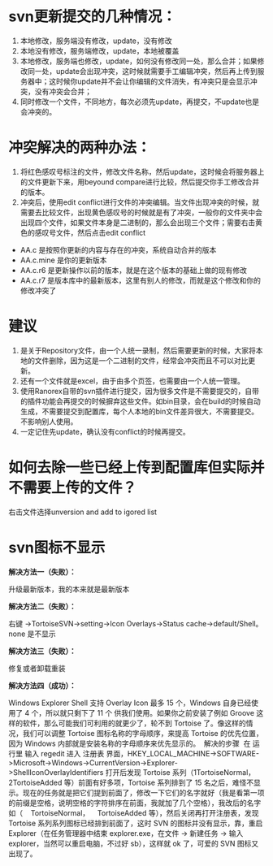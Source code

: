 # svn更新提交的几种情况：
1. 本地修改，服务端没有修改，update，没有修改
2. 本地没有修改，服务端修改，update，本地被覆盖
3. 本地修改，服务端也修改，update，如何没有修改同一处，那么合并；如果修改同一处，update会出现冲突，这时候就需要手工编辑冲突，然后再上传到服务器中；这时候你update并不会让你编辑的文件消失，有冲突只是会显示冲突，没有冲突会合并；
4. 同时修改一个文件，不同地方，每次必须先update，再提交，不update也是会冲突的。

# 冲突解决的两种办法：
1. 将红色感叹号标注的文件，修改文件名称，然后update，这时候会将服务器上的文件更新下来，用beyound compare进行比较，然后提交你手工修改合并的版本。
2. 冲突后，使用edit conflict进行文件的冲突编辑。当文件出现冲突的时候，就需要去比较文件，出现黄色感叹号的时候就是有了冲突，一般你的文件夹中会出现四个文件，如果文件本身是二进制的，那么会出现三个文件；需要右击黄色的感叹号文件，然后点击edit conflict

* AA.c 是按照你更新的内容与存在的冲突，系统自动合并的版本
* AA.c.mine 是你的更新版本
* AA.c.r6 是更新操作以前的版本，就是在这个版本的基础上做的现有修改
* AA.c.r7 是版本库中的最新版本，这里有别人的修改，而就是这个修改和你的修改冲突了

# 建议
1. 是关于Repository文件，由一个人统一录制，然后需要更新的时候，大家将本地的文件删除，因为这是一个二进制的文件，经常会冲突而且不可以对比更新。
2. 还有一个文件就是excel，由于由多个页签，也需要由一个人统一管理。
3. 使用Ranorex自带的svn插件进行提交，因为很多文件是不需要提交的，自带的插件功能会再提交的时候摒弃这些文件。如bin目录，会在build的时候自动生成，不需要提交到配置库，每个人本地的bin文件差异很大，不需要提交。不影响别人使用。
4. 一定记住先update，确认没有conflict的时候再提交。

# 如何去除一些已经上传到配置库但实际并不需要上传的文件？
右击文件选择unversion and add to igored list

# svn图标不显示
**解决方法一（失败）：**

升级最新版本，我的本来就是最新版本

**解决方法二（失败）：**

右键 ->TortoiseSVN->setting->Icon Overlays->Status cache->default/Shell。none 是不显示

**解决方法三（失败）：**

修复或者卸载重装

**解决方法四（成功）：**

Windows Explorer Shell 支持 Overlay Icon 最多 15 个，Windows 自身已经使用了 4 个，所以就只剩下了 11 个 供我们使用。如果你之前安装了例如 Groove 这样的软件，那么可能我们可利用的就更少了，轮不到 Tortoise 了。像这样的情况，我们可以调整 Tortoise 图标名称的字母顺序，来提高 Tortoise 的优先位置，因为 Windows 内部就是安装名称的字母顺序来优先显示的。  解决的步骤  在 运行里 输入 regedit 进入 注册表 界面，HKEY_LOCAL_MACHINE->SOFTWARE->Microsoft->Windows->CurrentVersion->Explorer->ShellIconOverlayIdentifiers 打开后发现 Tortoise 系列（1TortoiseNormal，2TortoiseAdded 等）前面有好多项，Tortoise 系列排到了 15 名之后，难怪不显示。现在的任务就是把它们提到前面了，修改一下它们的名字就好（我是看第一项的前缀是空格，说明空格的字符排序在前面，我就加了几个空格），我改后的名字如（    TortoiseNormal，    TortoiseAdded 等），然后关闭再打开注册表，发现 Tortoise 系列系列图标已经排到前面了，这时 SVN 的图标并没有显示，靠，重启 Explorer（在任务管理器中结束 explorer.exe，在文件 -> 新建任务 -> 输入 explorer，当然可以重启电脑，不过好 sb），这样就 ok 了，可爱的 SVN 图标又出现了。
